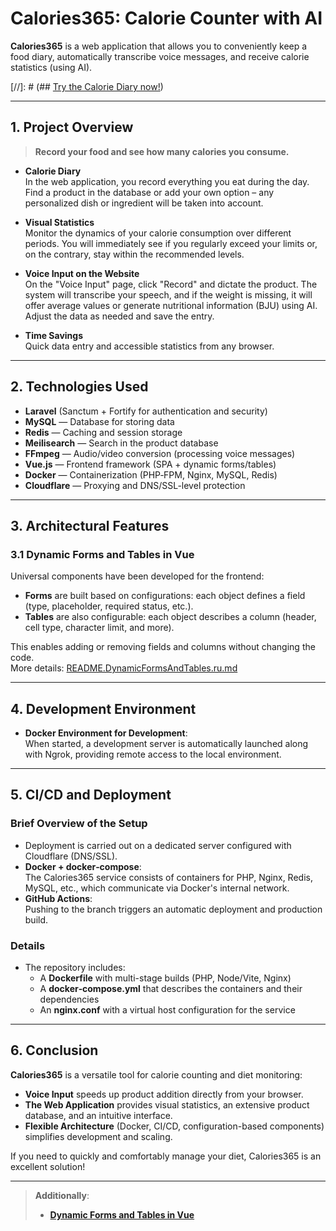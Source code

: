 # Calories365: Calorie Counter with AI

**Calories365** is a web application that allows you to conveniently keep a food diary, automatically transcribe voice messages, and receive calorie statistics (using AI).

[//]: # (## [Try the Calorie Diary now!](https://calculator.calories365.xyz))

---

## 1. Project Overview

> **Record your food and see how many calories you consume.**

- **Calorie Diary**  
  In the web application, you record everything you eat during the day. Find a product in the database or add your own option – any personalized dish or ingredient will be taken into account.

- **Visual Statistics**  
  Monitor the dynamics of your calorie consumption over different periods. You will immediately see if you regularly exceed your limits or, on the contrary, stay within the recommended levels.

- **Voice Input on the Website**  
  On the "Voice Input" page, click "Record" and dictate the product. The system will transcribe your speech, and if the weight is missing, it will offer average values or generate nutritional information (BJU) using AI. Adjust the data as needed and save the entry.

- **Time Savings**  
  Quick data entry and accessible statistics from any browser.

---

## 2. Technologies Used

- **Laravel** (Sanctum + Fortify for authentication and security)
- **MySQL** — Database for storing data
- **Redis** — Caching and session storage
- **Meilisearch** — Search in the product database
- **FFmpeg** — Audio/video conversion (processing voice messages)
- **Vue.js** — Frontend framework (SPA + dynamic forms/tables)
- **Docker** — Containerization (PHP‑FPM, Nginx, MySQL, Redis)
- **Cloudflare** — Proxying and DNS/SSL-level protection

---

## 3. Architectural Features

### 3.1 Dynamic Forms and Tables in Vue

Universal components have been developed for the frontend:

- **Forms** are built based on configurations: each object defines a field (type, placeholder, required status, etc.).
- **Tables** are also configurable: each object describes a column (header, cell type, character limit, and more).

This enables adding or removing fields and columns without changing the code.  
More details: [README.DynamicFormsAndTables.ru.md](./README.DynamicFormsAndTables.en.md)

---

## 4. Development Environment

- **Docker Environment for Development**:  
  When started, a development server is automatically launched along with Ngrok, providing remote access to the local environment.

---

## 5. CI/CD and Deployment

### Brief Overview of the Setup

- Deployment is carried out on a dedicated server configured with Cloudflare (DNS/SSL).
- **Docker + docker‑compose**:  
  The Calories365 service consists of containers for PHP, Nginx, Redis, MySQL, etc., which communicate via Docker's internal network.
- **GitHub Actions**:  
  Pushing to the branch triggers an automatic deployment and production build.

### Details

- The repository includes:
    - A **Dockerfile** with multi-stage builds (PHP, Node/Vite, Nginx)
    - A **docker‑compose.yml** that describes the containers and their dependencies
    - An **nginx.conf** with a virtual host configuration for the service

---

## 6. Conclusion

**Calories365** is a versatile tool for calorie counting and diet monitoring:

- **Voice Input** speeds up product addition directly from your browser.
- **The Web Application** provides visual statistics, an extensive product database, and an intuitive interface.
- **Flexible Architecture** (Docker, CI/CD, configuration-based components) simplifies development and scaling.

If you need to quickly and comfortably manage your diet, Calories365 is an excellent solution!

---

> **Additionally**:
> - [**Dynamic Forms and Tables in Vue**](./README.DynamicFormsAndTables.en.md)

